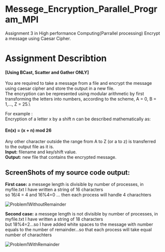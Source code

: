 # Messege_Encryption_Parallel_Program_MPI
Assignment 3 in High performance Computing(Parrallel processing) Encrypt a message using Caesar Cipher.

# Assignment Describtion
#### [Using BCast, Scatter and Gather ONLY]

You are required to take a message from a file and encrypt the message using caesar cipher and store the output in a new file.\
The encryption can be represented using modular arithmetic by first transforming the letters into
numbers, according to the scheme, A = 0, B = 1,…, Z = 25.\

For example :\
Encryption of a letter x by
a shift n can be described mathematically as:
#### En(x) = (x + n) mod 26
Any other character outside the range from A to Z (or a to z) is transferred to the output file as it is.\
**Input:** filename and key/shift value.\
**Output:** new file that contains the encrypted message.

## ScreenShots of my source code output:

**First case:** a messege length is divisible by number of processes, in myfile.txt I have written a string of 16 characters\
so 16/4 = 4 and 16%4=0 ... then each process will handle 4 charachters

![Problem1WithoutRemainder](https://user-images.githubusercontent.com/60941223/233894524-49cae15b-9b89-4f9a-ba23-9fe4299bbaf4.JPG)


**Second case:** a messege length is not divisible by number of processes, in myfile.txt I have written a string of 18 characters\
but 18%4=2...so I have added white spaces to the message with number equals to the number of remainder...so that each process will take equal number of charachters


![Problem1WithRemainder](https://user-images.githubusercontent.com/60941223/233894547-a9a5fe6c-852a-4b3a-997f-438efef206c1.JPG)

